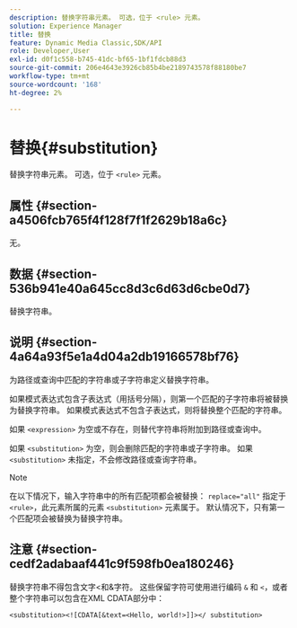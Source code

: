 ```yaml
---
description: 替换字符串元素。 可选，位于 <rule> 元素。
solution: Experience Manager
title: 替换
feature: Dynamic Media Classic,SDK/API
role: Developer,User
exl-id: d0f1c558-b745-41dc-bf65-1bf1fdcb88d3
source-git-commit: 206e4643e3926cb85b4be2189743578f88180be7
workflow-type: tm+mt
source-wordcount: '168'
ht-degree: 2%

---
```


# 替换{#substitution}

替换字符串元素。 可选，位于 `<rule>` 元素。

## 属性 {#section-a4506fcb765f4f128f7f1f2629b18a6c}

无。

## 数据 {#section-536b941e40a645cc8d3c6d63d6cbe0d7}

替换字符串。

## 说明 {#section-4a64a93f5e1a4d04a2db19166578bf76}

为路径或查询中匹配的字符串或子字符串定义替换字符串。

如果模式表达式包含子表达式（用括号分隔），则第一个匹配的子字符串将被替换为替换字符串。 如果模式表达式不包含子表达式，则将替换整个匹配的字符串。

如果 `<expression>` 为空或不存在，则替代字符串将附加到路径或查询中。

如果 `<substitution>` 为空，则会删除匹配的字符串或子字符串。 如果 `<substitution>` 未指定，不会修改路径或查询字符串。

>[!NOTE]
>
>在以下情况下，输入字符串中的所有匹配项都会被替换： `replace="all"` 指定于 `<rule>`，此元素所属的元素 `<substitution>` 元素属于。 默认情况下，只有第一个匹配项会被替换为替换字符串。

## 注意 {#section-cedf2adabaaf441c9f598fb0ea180246}

替换字符串不得包含文字&lt;和&amp;字符。 这些保留字符可使用进行编码 `&` 和 `<`，或者整个字符串可以包含在XML CDATA部分中：

`<substitution><![CDATA[&text=<Hello, world!>]]></ substitution>`
